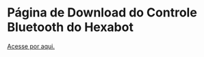 # Página de Download do Controle Bluetooth do Hexabot

[Acesse por aqui.](https://joojdev.github.io/hexabotdownload)